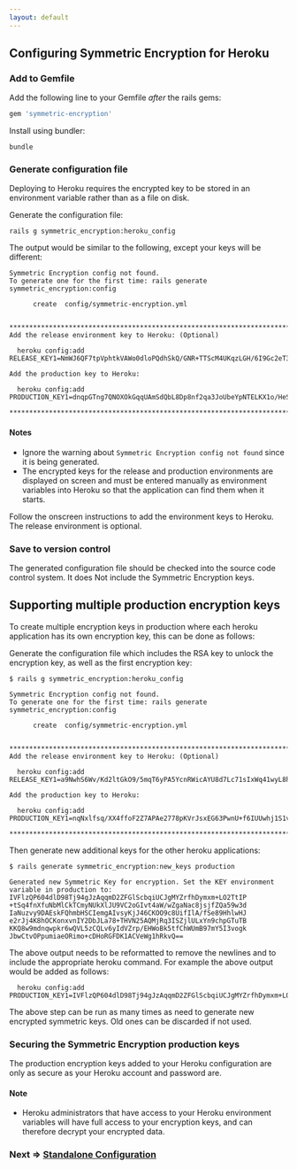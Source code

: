 ```yaml
---
layout: default
---
```


## Configuring Symmetric Encryption for Heroku


### Add to Gemfile

Add the following line to your Gemfile _after_ the rails gems:

```ruby
gem 'symmetric-encryption'
```

Install using bundler:

    bundle

### Generate configuration file

Deploying to Heroku requires the encrypted key to be stored in an environment
variable rather than as a file on disk.

Generate the configuration file:

    rails g symmetric_encryption:heroku_config

The output would be similar to the following, except your keys will be different:

```
Symmetric Encryption config not found.
To generate one for the first time: rails generate symmetric_encryption:config

      create  config/symmetric-encryption.yml


********************************************************************************
Add the release environment key to Heroku: (Optional)

  heroku config:add RELEASE_KEY1=NmWJ6QF7tpVphtkVAWo0dloPQdhSkQ/GNR+TTScM4UKqzLGH/6I9Gc2eT3Odau6vRwJwR8G9G1wwrrIxmIKA4SD9+WF8r8gZTFqc8SR61gkCzbpKOG2MrPFZN84Y96A9C+qPU7tGHRQwhbnPyjkjdZVVIrp8oW1DipzmxeRV5KYAJu9hoGkkd6vMmV9hVTjyAlTzgqtv1I/9olaNDPtiPLNddfG8xB2rP5pmzqkRZUZ1ihe5b9ecb+1q0N0OVV3V9NbftqKG+yb8DbPkGkA2Mraj464PA6LLYkJv7+ffLvZAf4zlv0BPaXLbx31/Zwb07j+Qx/e+m43UvdSWFHUghQ==

Add the production key to Heroku:

  heroku config:add PRODUCTION_KEY1=dnqpGTng7QNOXOkGqqUAmSdQbL8Dp8nf2qa3JoUbeYpNTELKX1o/HeSNADL4Btr7dLrdonUJvwqRp1B9EtVFRaNJBqkrKC4/0FI+km6LrAa36QGwqHXZ6XBMGoqSJ4smgIF1YgxTeZfRGMDwJ+szq7RuNSNdRd+jHQvJ8TEQYte/3oFoYkHxQVCdOIdmdhPebiqk6snRRvbilitGEnAbUTHQGzkpf8cEdCv8qfecIQoJDvDSWUzEMJ+gMm80W26xBxlfd72Raog61R5Vu5l/bv5X7+pHvtRio9xr+/HS2y+YNFNH52oUOu2dMcBcV7AFsIgSY06xtBF9fO53WcIVqA==

********************************************************************************
```

#### Notes

* Ignore the warning about `Symmetric Encryption config not found` since it is
being generated.
* The encrypted keys for the release and production environments are displayed on
screen and must be entered manually as environment variables into Heroku so that the
application can find them when it starts.

Follow the onscreen instructions to add the environment keys to Heroku.
The release environment is optional.

### Save to version control

The generated configuration file should be checked into the source code control system.
It does Not include the Symmetric Encryption keys.

## Supporting multiple production encryption keys

To create multiple encryption keys in production where each heroku application has its own encryption key, this can be done as follows:

Generate the configuration file which includes the RSA key to unlock the encryption key, as well as the first encryption key:

```
$ rails g symmetric_encryption:heroku_config

Symmetric Encryption config not found.
To generate one for the first time: rails generate symmetric_encryption:config

      create  config/symmetric-encryption.yml


********************************************************************************
Add the release environment key to Heroku: (Optional)

  heroku config:add RELEASE_KEY1=a9NwhS6Wv/Kd2ltGkO9/5mqT6yPA5YcnRWicAYU8d7Lc71sIxWq41wyL8h/jLKMUZfe2wUU/4lv0PfTJ8E6Or+5zNaFLWwuygzZgWFB2a0lyIVetV7pLgSq1ndFCzgbOoPzTSk9HL5FsJEXJgvFckPp+OP1+QUfRuYXyZ8YzMvgq33sBWNciB4W583BuOvBwvx2OT9apmIyWE9NU3+3axHq89NJs3Yo2Yg7tNVxsCBlkxhtOq6glmpoTHIxv3HPmGbG0o1rD6K94DkcWs9iV8UhxTn2l2bh/ejaNWmgJRLcECo+/y1KkChe5xiUI+TptEnNPWvDbosanAQFj94RkLg==

Add the production key to Heroku:

  heroku config:add PRODUCTION_KEY1=nqNxlfsq/XX4ffoF2Z7APAe2778pKVrJsxEG63PwnU+f6IUUwhj1S1v8iHgSIAibqW85EDWT3m1RCUPw7tAXyr3J4HpfgyTheJTIIV3RQDXC09l0Mk9n1xS77tS4xIBX+YRRuA0PYF/bHMezi69Khie6o+VL0/GKpo/Pkhrhwb/Hel90A2f+stuhrl/aXWHnM9vsKFG6Ufrusg1ZQejuoburzmQqYVorI/BVvufTxNq72stRWdKruTZlgKTEP5LMSxps28jnh4X4bZXU2StbTkOFJzGEBhDWhpepXrUgXZ+3MHHaTg45ZSj+LUFil1pBPgZKaBDDad1ATTfaXwNLJg==

********************************************************************************

```

Then generate new additional keys for the other heroku applications:

```
$ rails generate symmetric_encryption:new_keys production

Generated new Symmetric Key for encryption. Set the KEY environment variable in production to:
IVFlzQP604dlD98Tj94gJzAqqmD2ZFGlScbqiUCJgMYZrfhDymxm+LO2TtIP
+tSq4fnXfuNbMlCkTCmyNUkXlJU9VC2oGIvt4aW/wZgaNac8jsjfZQa59w3d
IaNuzvy9DAEskFQhmbHSCIemgAIvsyKjJ46CKOO9c8UifIlA/fSe89HhlwHJ
e2rJj4K8hOCKonxvnIY2DbJLa78+THVN25AQMjRq3ISZjlULxYn9chpGTuTB
KKQ8w9mdnqwpkr6wQVL5zCQLv6yIdVZrp/EHWoBk5tfChWUmB97mY5I3vogk
JbwCtvOPpumiaeORimo+cDHoRGFDK1ACVeWg1hRkvQ==
```

The above output needs to be reformatted to remove the newlines and to include the appropriate heroku command.
For example the above output would be added as follows:

```
  heroku config:add PRODUCTION_KEY1=IVFlzQP604dlD98Tj94gJzAqqmD2ZFGlScbqiUCJgMYZrfhDymxm+LO2TtIP+tSq4fnXfuNbMlCkTCmyNUkXlJU9VC2oGIvt4aW/wZgaNac8jsjfZQa59w3dIaNuzvy9DAEskFQhmbHSCIemgAIvsyKjJ46CKOO9c8UifIlA/fSe89HhlwHJe2rJj4K8hOCKonxvnIY2DbJLa78+THVN25AQMjRq3ISZjlULxYn9chpGTuTBKKQ8w9mdnqwpkr6wQVL5zCQLv6yIdVZrp/EHWoBk5tfChWUmB97mY5I3vogkJbwCtvOPpumiaeORimo+cDHoRGFDK1ACVeWg1hRkvQ==
```

The above step can be run as many times as need to generate new encrypted symmetric keys. Old ones can be discarded if not used.

### Securing the Symmetric Encryption production keys

The production encryption keys added to your Heroku configuration are only as secure as your
Heroku account and password are.

#### Note

* Heroku administrators that have access to your Heroku environment variables will have full
  access to your encryption keys, and can therefore decrypt your encrypted data.

### Next => [Standalone Configuration](standalone.html)
